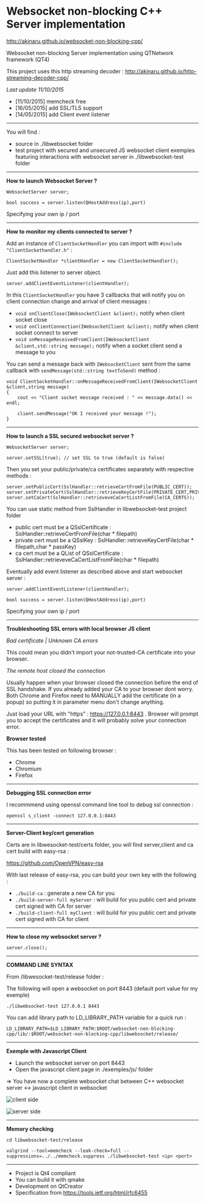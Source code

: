 # Websocket non-blocking C++ Server implementation #

http://akinaru.github.io/websocket-non-blocking-cpp/

Websocket non-blocking Server implementation using QTNetwork framework (QT4)

This project uses this http streaming decoder : http://akinaru.github.io/http-streaming-decoder-cpp/

<i>Last update 11/10/2015</i>

* [11/10/2015] memcheck free
* [16/05/2015] add SSL/TLS support
* [14/05/2015] add Client event listener

<hr/>

You will find : 
* source in ./libwebsocket folder
* test project with secured and unsecured JS websocket client exemples featuring interactions with websocket server in ./libwebsocket-test folder

<hr/>

<b>How to launch Websocket Server ?</b>

```
WebsocketServer server;

bool success = server.listen(QHostAddress(ip),port)
```

Specifying your own ip / port

<hr/>

<b>How to monitor my clients connected to server ?</b>

Add an instance of ``ClientSocketHandler`` you can import with ``#include "ClientSockethandler.h"`` :

``ClientSocketHandler *clientHandler = new ClientSocketHandler();``

Just add this listener to server object. 

``server.addClientEventListener(clientHandler);``

In this ``ClientSocketHandler`` you have 3 callbacks that will notify you on client connection change and arrival of client messages :

* ``void onClientClose(IWebsocketClient &client);`` notify when client socket close
* ``void onClientConnection(IWebsocketClient &client);`` notify when client socket connect to server
* ``void onMessageReceivedFromClient(IWebsocketClient &client,std::string message);`` notify when a socket client send a message to you

You can send a message back with ``IWebsocketClient`` sent from the same callback with ``sendMessage(std::string textToSend)`` method :

```
void ClientSocketHandler::onMessageReceivedFromClient(IWebsocketClient &client,string message)
{
    cout << "Client socket message received : " << message.data() << endl;

    client.sendMessage("OK I received your message !");
}
```

<hr/>

<b>How to launch a SSL secured websocket server ?</b>

```
WebsocketServer server;

server.setSSL(true); // set SSL to true (default is false)

```

Then you set your public/private/ca certificates separately with respective methods : 

```
server.setPublicCert(SslHandler::retrieveCertFromFile(PUBLIC_CERT));
server.setPrivateCert(SslHandler::retrieveKeyCertFile(PRIVATE_CERT,PRIVATE_CERT_PASS));
server.setCaCert(SslHandler::retrieveveCaCertListFromFile(CA_CERTS));
```

You can use static method from SslHandler in libwebsocket-test project folder

* public cert must be a QSslCertificate : SslHandler::retrieveCertFromFile(char * filepath)
* private cert must be a QSslKey : SslHandler::retrieveKeyCertFile(char * filepath,char * passKey)
* ca cert must be a QList of QSslCertificate : SslHandler::retrieveveCaCertListFromFile(char * filepath)

Eventually add event listener as described above and start websocket server : 

```
server.addClientEventListener(clientHandler);

bool success = server.listen(QHostAddress(ip),port)

```
Specifying your own ip / port

<hr/>

<b>Troubleshooting SSL errors with local browser JS client</b> 

<i>Bad certificate | Unknown CA errors</i>

This could mean you didn't import your not-trusted-CA certificate into your browser.

<i>The remote host closed the connection</i>

Usually happen when your browser closed the connection before the end of SSL handshake. If you already added your CA to your browser dont worry.
Both Chrome and Firefox need to MANUALLY add the certificate (in a popup) so putting it in parameter menu don't change anything.

Just load your URL with "https" : https://127.0.0.1:8443 . Browser will prompt you to accept the certificates and it will probably solve your connection error.

<b>Browser tested</b>

This has been tested on following browser : 
* Chrome
* Chromium
* Firefox

<hr/>

<b>Debugging SSL connection error</b>

I recommmend using openssl command line tool to debug ssl connection : 

``openssl s_client -connect 127.0.0.1:8443``

<hr/>

<b>Server-Client key/cert generation</b>

Certs are in libwesocket-test/certs folder, you will find server,client and ca cert build with easy-rsa :

https://github.com/OpenVPN/easy-rsa

With last release of easy-rsa, you can build your own key with the following : 

* ``./build-ca`` : generate a new CA for you
* ``./build-server-full myServer`` : will build for you public cert and private cert signed with CA for server
* ``./build-client-full myClient`` : will build for you public cert and private cert signed with CA for client

<hr/>

<b>How to close my websocket server ?</b>

``server.close();``

<hr/>

<b>COMMAND LINE SYNTAX</b> 

From /libwesocket-test/release folder : 

The following will open a websocket on port 8443 (default port value for my exemple)

``./libwebsocket-test 127.0.0.1 8443``

You can add library path to LD_LIBRARY_PATH variable for a quick run :

``LD_LIBRARY_PATH=$LD_LIBRARY_PATH:$ROOT/websocket-non-blocking-cpp/lib/:$ROOT/websocket-non-blocking-cpp/libwebsocket/release/``

<hr/>

<b>Exemple with Javascript Client</b>

* Launch the websocket server on port 8443
* Open the javascript client page in ./exemples/js/ folder

=> You have now a complete websocket chat between C++ websocket server <-> javascript client in websocket 

![client side](https://raw.github.com/akinaru/websocket-non-blocking-cpp/master/exemples/readme_images/clientSide.png)


![server side](https://raw.github.com/akinaru/websocket-non-blocking-cpp/master/exemples/readme_images/serverSide.png)

<hr/>

<b>Memory checking</b>

```
cd libwebsocket-test/release

valgrind --tool=memcheck --leak-check=full --suppressions=../../memcheck.suppress ./libwebsocket-test <ip> <port>

```

<hr/>

* Project is Qt4 compliant
* You can build it with qmake
* Development on QtCreator
* Specification from https://tools.ietf.org/html/rfc6455
